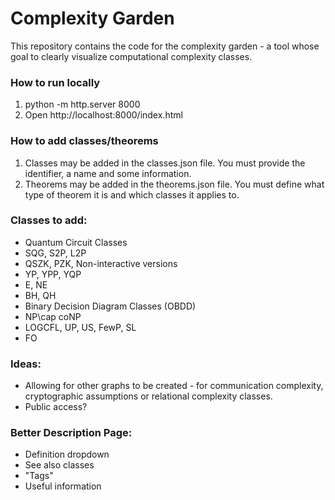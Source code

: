 # Complexity Garden
This repository contains the code for the complexity garden - a tool whose goal to clearly visualize computational complexity classes.

### How to run locally
1. python -m http.server 8000
2. Open http://localhost:8000/index.html

### How to add classes/theorems
1. Classes may be added in the classes.json file. You must provide the identifier, a name and some information.
2. Theorems may be added in the theorems.json file. You must define what type of theorem it is and which classes it applies to.

### Classes to add:
 - Quantum Circuit Classes
 - SQG, S2P, L2P
 - QSZK, PZK, Non-interactive versions
 - YP, YPP, YQP
 - E, NE
 - BH, QH
 - Binary Decision Diagram Classes (OBDD)
 - NP\cap coNP
 - LOGCFL, UP, US, FewP, SL
 - FO

### Ideas:
- Allowing for other graphs to be created - for communication complexity, cryptographic assumptions or relational complexity classes.
- Public access?

### Better Description Page:
- Definition dropdown
- See also classes
- "Tags"
- Useful information